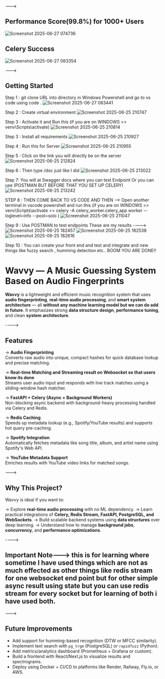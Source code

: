 --->
## Performance Score(99.8%) for 1000+ Users 
![Screenshot 2025-06-27 074736](https://github.com/user-attachments/assets/baa4a139-17ad-4c0b-aa93-8307f01f0f1d)
## Celery Success
![Screenshot 2025-06-27 083354](https://github.com/user-attachments/assets/e51601f4-027d-4202-9f2a-9c5f9c890bbb)

--->  
##  Getting Started
Step 1 : git clone URL into directory in Windows Powershell and go to vs code using code .
![Screenshot 2025-06-27 083441](https://github.com/user-attachments/assets/72fe3fd0-9edc-453f-9c3b-59ec851c3d94)

Step 2 : Create virtual environment
![Screenshot 2025-06-25 210747](https://github.com/user-attachments/assets/aea5f096-bec6-46e4-a7bb-cc9e0f9ddf12)

Step 3 : Activate it and Run this (if you are on WINDOWS >> venv\Scripts\activate)
![Screenshot 2025-06-25 210814](https://github.com/user-attachments/assets/61b45c33-6382-450e-a1e8-790b09fb9b01)

Step 3 : Install all requirements
![Screenshot 2025-06-25 210927](https://github.com/user-attachments/assets/a3e8207c-93bd-42b8-838c-c92166238662)

Step 4 : Run this for Server
![Screenshot 2025-06-25 210955](https://github.com/user-attachments/assets/b0a2b6c6-4061-4657-8264-8739ae9f4d8d)

Step 5 : Click on the link you will directly be on the server
![Screenshot 2025-06-25 212824](https://github.com/user-attachments/assets/5e8ffd04-bef6-4303-baa9-4f69c6dc8dc0)

Step 6 : Then type /doc just like I did
![Screenshot 2025-06-25 213022](https://github.com/user-attachments/assets/9a93ff6d-a334-44a5-895f-a55975e17569)

Step 7: You will at Swagger docs where you can test Endpoint Or you can use (POSTMAN BUT BEFORE THAT YOU SET UP CELERY)
![Screenshot 2025-06-25 213242](https://github.com/user-attachments/assets/7d3b4ad1-58a7-4f33-8896-804d84b507b8)

STEP 8 : THEN COME BACK TO VS CODE AND THEN --> Open another terminal in vscode powershell and run this (if you are on WINDOWS >> venv\Scripts\activate >> celery -A celery_worker.celery_app worker --loglevel=info --pool=solo )
![Screenshot 2025-06-25 211047](https://github.com/user-attachments/assets/53bf465f-1273-4c35-9d67-6457c15de0d9)

Step 9 : Use POSTMAN to test endpoints 
These are my results
---->
![Screenshot 2025-06-25 182457](https://github.com/user-attachments/assets/2b8013b9-24bb-43f6-8dfa-9165437bd635)
![Screenshot 2025-06-25 182538](https://github.com/user-attachments/assets/2084750b-e451-4889-aa16-6979eae012bb)
![Screenshot 2025-06-25 182616](https://github.com/user-attachments/assets/37f1d868-0412-462e-8c96-383848c4341c)

Step 10 : You can create your front end and test and integrate and new things like fuzzy search , humming detection etc..
BOOM YOU ARE DONE!!

# Wavvy — A Music Guessing System Based on Audio Fingerprints

**Wavvy** is a lightweight and efficient music recognition system that uses **audio fingerprinting**, **real-time audio processing**, and **smart system architecture** — all **without any machine learning model but we can do add in future**. It emphasizes strong **data structure design**, **performance tuning**, and clean **system architecture**.

---->

##  Features

->  **Audio Fingerprinting**  
  Converts raw audio into unique, compact hashes for quick database lookup and precise matching.

->  **Real-time Matching and Streaming result on Websocket so that users know its done**  
  Streams user audio input and responds with live track matches using a sliding-window hash matcher.

->  **FastAPI + Celery (Async + Background Workers)**  
  Non-blocking async backend with background-heavy processing handled via Celery and Redis.

-> **Redis Caching**  
  Speeds up metadata lookup (e.g., Spotify/YouTube results) and supports hot query pre-caching.

-> **Spotify Integration**  
  Automatically fetches metadata like song title, album, and artist name using Spotify's Web API.

-> **YouTube Metadata Support**  
  Enriches results with YouTube video links for matched songs.

--->
## Why This Project?

Wavvy is ideal if you want to:

-> Explore **real-time audio processing** with no ML dependency.
-> Learn practical integrations of **Celery, Redis Stream, FastAPI, PostgreSQL, and WebSockets**.
-> Build scalable backend systems using **data structures** over deep learning.
-> Understand how to manage **background jobs**, **concurrency**, and **performance optimizations**.

---->
## Important Note---> this is for learning where sometime I have used things which are not as much effected as other things like redis stream for one websocket end point but for other simple async result using state but you can use redis stream for every socket but for learning of both i have used both.

--->

## Future Improvements

-  Add support for humming-based recognition (DTW or MFCC similarity).
-  Implement text search with `pg_trgm` (PostgreSQL) or `rapidfuzz` (Python).
-  Add metrics/analytics dashboard (Prometheus + Grafana or custom).
-  Build a frontend with React/Next.js to visualize results and spectrograms.
-  Deploy using Docker + CI/CD to platforms like Render, Railway, Fly.io, or AWS.



